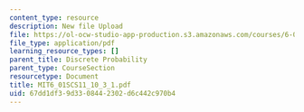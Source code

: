 ```yaml
---
content_type: resource
description: New file Upload
file: https://ol-ocw-studio-app-production.s3.amazonaws.com/courses/6-01sc-introduction-to-electrical-engineering-and-computer-science-i-spring-2011/67dd1df39d3308442302d6c442c970b4_MIT6_01SCS11_10_3_1.pdf
file_type: application/pdf
learning_resource_types: []
parent_title: Discrete Probability
parent_type: CourseSection
resourcetype: Document
title: MIT6_01SCS11_10_3_1.pdf
uid: 67dd1df3-9d33-0844-2302-d6c442c970b4
---
```

